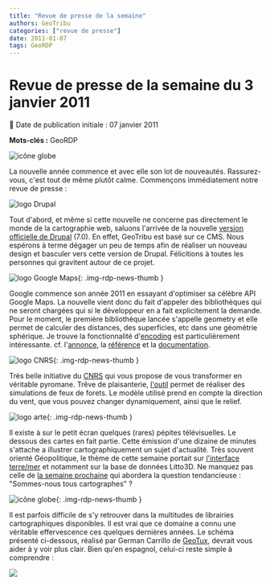 ```yaml
---
title: "Revue de presse de la semaine"
authors: GeoTribu
categories: ["revue de presse"]
date: 2011-01-07
tags: GeoRDP
---
```


# Revue de presse de la semaine du 3 janvier 2011

:calendar: Date de publication initiale : 07 janvier 2011

**Mots-clés :** GeoRDP

![icône globe](https://cdn.geotribu.fr/img/internal/icons-rdp-news/world.png)

La nouvelle année commence et avec elle son lot de nouveautés. Rassurez-vous, c'est tout de même plutôt calme. Commençons immédiatement notre revue de presse :

![logo Drupal](https://cdn.geotribu.fr/img/logos-icones/programmation/drupal.png)

Tout d'abord, et même si cette nouvelle ne concerne pas directement le monde de la cartographie web, saluons l'arrivée de la nouvelle [version officielle de Drupal](http://drupal.org/drupal-7.0) (7.0). En effet, GeoTribu est basé sur ce CMS. Nous espérons à terme dégager un peu de temps afin de réaliser un nouveau design et basculer vers cette version de Drupal. Félicitions à toutes les personnes qui gravitent autour de ce projet.

![logo Google Maps](https://cdn.geotribu.fr/img/logos-icones/entreprises_association/google/google_maps.png){: .img-rdp-news-thumb }

Google commence son année 2011 en essayant d'optimiser sa célèbre API Google Maps. La nouvelle vient donc du fait d'appeler des bibliothèques qui ne seront chargées qui si le développeur en a fait explicitement la demande. Pour le moment, le première bibliothèque lancée s'appelle geometry et elle permet de calculer des distances, des superficies, etc dans une géométrie sphérique. Je trouve la fonctionnalité d'[encoding](http://code.google.com/intl/fr-FR/apis/maps/documentation/javascript/examples/geometry-encodings.html) est particulièrement intéressante. cf. l'[annonce](http://code.google.com/intl/fr-FR/apis/maps/documentation/javascript/geometry.html), la [référence](http://code.google.com/intl/fr-FR/apis/maps/documentation/javascript/reference.html#encoding) et la [documentation](http://code.google.com/intl/fr-FR/apis/maps/documentation/javascript/geometry.html).

![logo CNRS](https://cdn.geotribu.fr/img/logos-icones/entreprises_association/cnrs.png){: .img-rdp-news-thumb }

Très belle initiative du [CNRS](http://www.cnrs.fr/) qui vous propose de vous transformer en véritable pyromane. Trêve de plaisanterie, [l'outil](http://forefire.univ-corse.fr/websim/) permet de réaliser des simulations de feux de forets. Le modèle utilisé prend en compte la direction du vent, que vous pouvez changer dynamiquement, ainsi que le relief.

![logo arte](https://cdn.geotribu.fr/img/logos-icones/arte.png){: .img-rdp-news-thumb }

Il existe à sur le petit écran quelques (rares) pépites télévisuelles. Le dessous des cartes en fait partie. Cette émission d'une dizaine de minutes s'attache a illustrer cartographiquement un sujet d'actualité. Très souvent orienté Géopolitique, le thème de cette semaine portait sur [l'interface terre/mer](http://www.arte.tv/fr/Comprendre-le-monde/le-dessous-des-cartes/392,CmC=396,view=maps.html) et notamment sur la base de données Litto3D. Ne manquez pas celle de [la semaine prochaine](http://www.arte.tv/fr/392.html) qui abordera la question tendancieuse : "Sommes-nous tous cartographes" ?

![icône globe](https://cdn.geotribu.fr/img/internal/icons-rdp-news/world.png){: .img-rdp-news-thumb }

Il est parfois difficile de s'y retrouver dans la multitudes de librairies cartographiques disponibles. Il est vrai que ce domaine a connu une véritable effervescence ces quelques dernières années. Le schéma présenté ci-dessous, réalisé par German Carrillo de [GeoTux](http://geotux.tuxfamily.org/index.php?option=com_myblog&show=comparaci%F3n-de-clientes-web-para-sig-v.5.html&Itemid=59), devrait vous aider à y voir plus clair. Bien qu'en espagnol, celui-ci reste simple à comprendre :

![](https://cdn.geotribu.fr/img/articles-blog-rdp/capture-ecran/dependencia_clientes_20101220.png)
